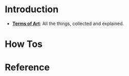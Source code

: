# Introduction

* **[Terms of Art](terms_of_art.html)**: All the things, collected and explained.

# How Tos

# Reference
